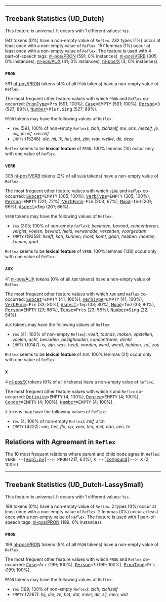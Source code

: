

--------------------------------------------------------------------------------

## Treebank Statistics (UD_Dutch)

This feature is universal.
It occurs with 1 different values: `Yes`.

941 tokens (0%) have a non-empty value of `Reflex`.
232 types (1%) occur at least once with a non-empty value of `Reflex`.
157 lemmas (1%) occur at least once with a non-empty value of `Reflex`.
The feature is used with 4 part-of-speech tags: [nl-pos/PRON]() (591; 0% instances), [nl-pos/VERB]() (305; 0% instances), [nl-pos/AUX]() (41; 0% instances), [nl-pos/X]() (4; 0% instances).

### `PRON`

591 [nl-pos/PRON]() tokens (4% of all `PRON` tokens) have a non-empty value of `Reflex`.

The most frequent other feature values with which `PRON` and `Reflex` co-occurred: <tt><a href="PronType.html">PronType</a>=Prs</tt> (591; 100%), <tt><a href="Case.html">Case</a>=EMPTY</tt> (591; 100%), <tt><a href="Person.html">Person</a>=3</tt> (527; 89%), <tt><a href="Number.html">Number</a>=Plur,Sing</tt> (527; 89%).

`PRON` tokens may have the following values of `Reflex`:

* `Yes` (591; 100% of non-empty `Reflex`): <em>zich, zichzelf, me, ons, mezelf, je, mij, jezelf, onszelf</em>
* `EMPTY` (15248): <em>die, hij, ik, het, dat, zijn, wat, welke, dit, deze</em>

`Reflex` seems to be **lexical feature** of `PRON`. 100% lemmas (10) occur only with one value of `Reflex`.

### `VERB`

305 [nl-pos/VERB]() tokens (2% of all `VERB` tokens) have a non-empty value of `Reflex`.

The most frequent other feature values with which `VERB` and `Reflex` co-occurred: <tt><a href="Subcat.html">Subcat</a>=EMPTY</tt> (305; 100%), <tt><a href="VerbType.html">VerbType</a>=EMPTY</tt> (305; 100%), <tt><a href="Person.html">Person</a>=EMPTY</tt> (221; 72%), <tt><a href="VerbForm.html">VerbForm</a>=Fin</tt> (203; 67%), <tt><a href="Mood.html">Mood</a>=Ind</tt> (201; 66%), <tt><a href="Aspect.html">Aspect</a>=Imp</tt> (201; 66%).

`VERB` tokens may have the following values of `Reflex`:

* `Yes` (305; 100% of non-empty `Reflex`): <em>bevinden, bevond, concentreren, vergist, voelen, bevindt, hield, verwondde, verzetten, voorgedaan</em>
* `EMPTY` (19358): <em>heeft, kan, kunnen, moet, komt, gaan, hebben, moeten, komen, gaat</em>

`Reflex` seems to be **lexical feature** of `VERB`. 100% lemmas (138) occur only with one value of `Reflex`.

### `AUX`

41 [nl-pos/AUX]() tokens (0% of all `AUX` tokens) have a non-empty value of `Reflex`.

The most frequent other feature values with which `AUX` and `Reflex` co-occurred: <tt><a href="Subcat.html">Subcat</a>=EMPTY</tt> (41; 100%), <tt><a href="VerbType.html">VerbType</a>=EMPTY</tt> (41; 100%), <tt><a href="VerbForm.html">VerbForm</a>=Fin</tt> (33; 80%), <tt><a href="Aspect.html">Aspect</a>=Imp</tt> (33; 80%), <tt><a href="Mood.html">Mood</a>=Ind</tt> (33; 80%), <tt><a href="Person.html">Person</a>=EMPTY</tt> (27; 66%), <tt><a href="Tense.html">Tense</a>=Pres</tt> (23; 56%), <tt><a href="Number.html">Number</a>=Sing</tt> (22; 54%).

`AUX` tokens may have the following values of `Reflex`:

* `Yes` (41; 100% of non-empty `Reflex`): <em>voelt, toonde, maken, opstellen, voelen, acht, bevinden, bezighouden, concentreren, drinkt</em>
* `EMPTY` (10147): <em>is, zijn, was, heeft, worden, werd, wordt, hebben, zal, zou</em>

`Reflex` seems to be **lexical feature** of `AUX`. 100% lemmas (21) occur only with one value of `Reflex`.

### `X`

4 [nl-pos/X]() tokens (0% of all `X` tokens) have a non-empty value of `Reflex`.

The most frequent other feature values with which `X` and `Reflex` co-occurred: <tt><a href="Definite.html">Definite</a>=EMPTY</tt> (4; 100%), <tt><a href="Degree.html">Degree</a>=EMPTY</tt> (4; 100%), <tt><a href="Gender.html">Gender</a>=EMPTY</tt> (4; 100%), <tt><a href="Number.html">Number</a>=EMPTY</tt> (4; 100%).

`X` tokens may have the following values of `Reflex`:

* `Yes` (4; 100% of non-empty `Reflex`): <em>zelf, zich</em>
* `EMPTY` (4222): <em>van, het, flo, op, voor, ten, met, aan, een, te</em>

## Relations with Agreement in `Reflex`

The 10 most frequent relations where parent and child node agree in `Reflex`:
<tt>VERB --[<a href="../dep/expl:pv.html">expl:pv</a>]--> PRON</tt> (217; 64%),
<tt>X --[<a href="../dep/compound.html">compound</a>]--> X</tt> (2; 100%).



--------------------------------------------------------------------------------

## Treebank Statistics (UD_Dutch-LassySmall)

This feature is universal.
It occurs with 1 different values: `Yes`.

199 tokens (0%) have a non-empty value of `Reflex`.
2 types (0%) occur at least once with a non-empty value of `Reflex`.
2 lemmas (0%) occur at least once with a non-empty value of `Reflex`.
The feature is used with 1 part-of-speech tags: [nl-pos/PRON]() (199; 0% instances).

### `PRON`

199 [nl-pos/PRON]() tokens (8% of all `PRON` tokens) have a non-empty value of `Reflex`.

The most frequent other feature values with which `PRON` and `Reflex` co-occurred: <tt><a href="Case.html">Case</a>=Acc</tt> (199; 100%), <tt><a href="Person.html">Person</a>=3</tt> (199; 100%), <tt><a href="PronType.html">PronType</a>=Prs</tt> (199; 100%).

`PRON` tokens may have the following values of `Reflex`:

* `Yes` (199; 100% of non-empty `Reflex`): <em>zich, zichzelf</em>
* `EMPTY` (2267): <em>hij, die, ze, het, dat, meer, dit, zij, men, wat</em>

